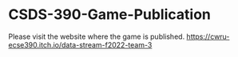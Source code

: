 # CSDS-390-Game-Publication
Please visit the website where the game is published. 
https://cwru-ecse390.itch.io/data-stream-f2022-team-3
